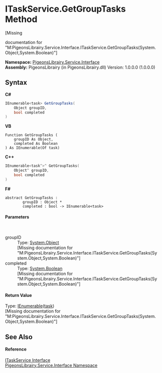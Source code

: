 # ITaskService.GetGroupTasks Method 
 

\[Missing <summary> documentation for "M:PigeonsLibrairy.Service.Interface.ITaskService.GetGroupTasks(System.Object,System.Boolean)"\]

**Namespace:**&nbsp;<a href="b0fc0eda-b7b1-0d3d-2267-0fd4766ff20d">PigeonsLibrairy.Service.Interface</a><br />**Assembly:**&nbsp;PigeonsLibrairy (in PigeonsLibrairy.dll) Version: 1.0.0.0 (1.0.0.0)

## Syntax

**C#**<br />
``` C#
IEnumerable<task> GetGroupTasks(
	Object groupID,
	bool completed
)
```

**VB**<br />
``` VB
Function GetGroupTasks ( 
	groupID As Object,
	completed As Boolean
) As IEnumerable(Of task)
```

**C++**<br />
``` C++
IEnumerable<task^>^ GetGroupTasks(
	Object^ groupID, 
	bool completed
)
```

**F#**<br />
``` F#
abstract GetGroupTasks : 
        groupID : Object * 
        completed : bool -> IEnumerable<task> 

```


#### Parameters
&nbsp;<dl><dt>groupID</dt><dd>Type: <a href="http://msdn2.microsoft.com/en-us/library/e5kfa45b" target="_blank">System.Object</a><br />\[Missing <param name="groupID"/> documentation for "M:PigeonsLibrairy.Service.Interface.ITaskService.GetGroupTasks(System.Object,System.Boolean)"\]</dd><dt>completed</dt><dd>Type: <a href="http://msdn2.microsoft.com/en-us/library/a28wyd50" target="_blank">System.Boolean</a><br />\[Missing <param name="completed"/> documentation for "M:PigeonsLibrairy.Service.Interface.ITaskService.GetGroupTasks(System.Object,System.Boolean)"\]</dd></dl>

#### Return Value
Type: <a href="http://msdn2.microsoft.com/en-us/library/9eekhta0" target="_blank">IEnumerable</a>(<a href="ed7fd571-3ebd-bb10-4923-b1c31d5523f3">task</a>)<br />\[Missing <returns> documentation for "M:PigeonsLibrairy.Service.Interface.ITaskService.GetGroupTasks(System.Object,System.Boolean)"\]

## See Also


#### Reference
<a href="5be69dcd-1a49-3a74-40ed-1c29162f234e">ITaskService Interface</a><br /><a href="b0fc0eda-b7b1-0d3d-2267-0fd4766ff20d">PigeonsLibrairy.Service.Interface Namespace</a><br />